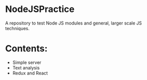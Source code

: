# NodeJSPractice
A repository to test Node JS modules and general, larger scale JS techniques.

# Contents:
* Simple server
* Text analysis
* Redux and React
